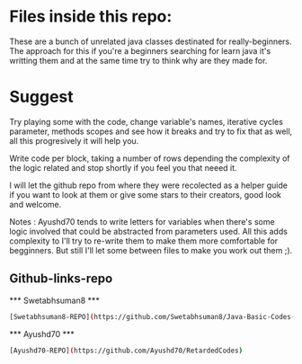 # Files inside this repo: 


These are a bunch of unrelated java classes destinated for really-beginners. 
The approach for this if you're a beginners searching for learn java it's writting them
and at the same time try to think why are they made for.

# Suggest
 Try playing some with the code, change variable's names, iterative cycles parameter, methods scopes and
 see how it breaks and try to fix that as well, all this progresively it will help you. 

Write code per block, taking a number of rows depending the complexity of the logic related and stop shortly if you feel you that neeed it. 


I will let the github repo from where they were recolected as a helper guide if you want to look at them or
give some stars to their creators, good look and welcome. 
 

Notes : Ayushd70 tends to write letters for variables when there's some logic involved that could be 
abstracted from parameters used.  All this adds complexity to I'll try to re-write them to make them more comfortable
for begginners. But still I'll let some between files to make you work out them ;).


## Github-links-repo

*** Swetabhsuman8 ***
```sh 
[Swetabhsuman8-REPO](https://github.com/Swetabhsuman8/Java-Basic-Codes-for-beginner-to-advance)
```


*** Ayushd70 ***
```sh 
[Ayushd70-REPO](https://github.com/Ayushd70/RetardedCodes)
```